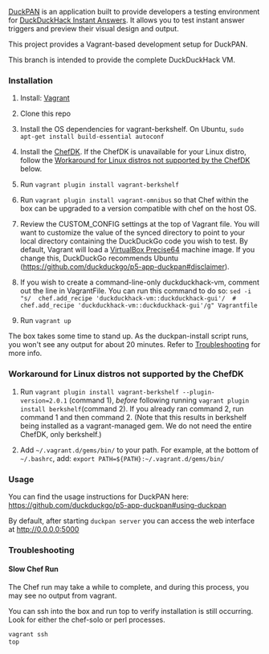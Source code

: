 [DuckPAN](https://github.com/duckduckgo/p5-app-duckpan) is an application built to provide developers a testing environment for [DuckDuckHack Instant Answers](http://duckduckhack.com). It allows you to test instant answer triggers and preview their visual design and output.

This project provides a Vagrant-based development setup for DuckPAN.

This branch is intended to provide the complete DuckDuckHack VM.

### Installation

1. Install: [Vagrant](http://docs.vagrantup.com/v2/installation/index.html)

2. Clone this repo

3. Install the OS dependencies for vagrant-berkshelf. On Ubuntu, `sudo apt-get install build-essential autoconf`

4. Install the [ChefDK](https://downloads.chef.io/chef-dk/). If the ChefDK is unavailable for your Linux distro, follow the [Workaround for Linux distros not supported by the ChefDK](#workaround-for-linux-distros-not-supported-by-the-chefdk) below.

5. Run `vagrant plugin install vagrant-berkshelf`

6. Run `vagrant plugin install vagrant-omnibus` so that Chef within the box can be upgraded to a version compatible with chef on the host OS.

7. Review the CUSTOM_CONFIG settings at the top of Vagrant file.  You will want to customize the value of the synced directory to point to your local directory containing the DuckDuckGo code you wish to test.  By default, Vagrant will load a [VirtualBox Precise64](http://cloud-images.ubuntu.com/vagrant/precise/current/precise-server-cloudimg-amd64-vagrant-disk1.box) machine image.  If you change this, DuckDuckGo recommends Ubuntu (https://github.com/duckduckgo/p5-app-duckpan#disclaimer).

8. If you wish to create a command-line-only duckduckhack-vm, comment out the line in VagrantFile. You can run this command to do so: `sed -i "s/  chef.add_recipe 'duckduckhack-vm::duckduckhack-gui'/  # chef.add_recipe 'duckduckhack-vm::duckduckhack-gui'/g" Vagrantfile`

9. Run `vagrant up`

The box takes some time to stand up.  As the duckpan-install script runs, you won't see any output for about 20 minutes. Refer to [Troubleshooting](#Troubleshooting) for more info.

### Workaround for Linux distros not supported by the ChefDK

1. Run `vagrant plugin install vagrant-berkshelf --plugin-version=2.0.1` (command 1), *before* following running `vagrant plugin install berkshelf`(command 2). If you already ran command 2, run command 1 and then command 2. (Note that this results in berkshelf being installed as a vagrant-managed gem. We do not need the entire ChefDK, only berkshelf.)

2. Add `~/.vagrant.d/gems/bin/` to your path. For example, at the bottom of `~/.bashrc`, add:
`export PATH=${PATH}:~/.vagrant.d/gems/bin/`

### Usage

You can find the usage instructions for DuckPAN here: https://github.com/duckduckgo/p5-app-duckpan#using-duckpan

By default, after starting `duckpan server` you can access the web interface at http://0.0.0.0:5000

### Troubleshooting

#### Slow Chef Run

The Chef run may take a while to complete, and during this process, you may see no output from vagrant.

You can ssh into the box and run top to verify installation is still occurring. Look for either the chef-solo or perl processes.

```sh
vagrant ssh
top
```
